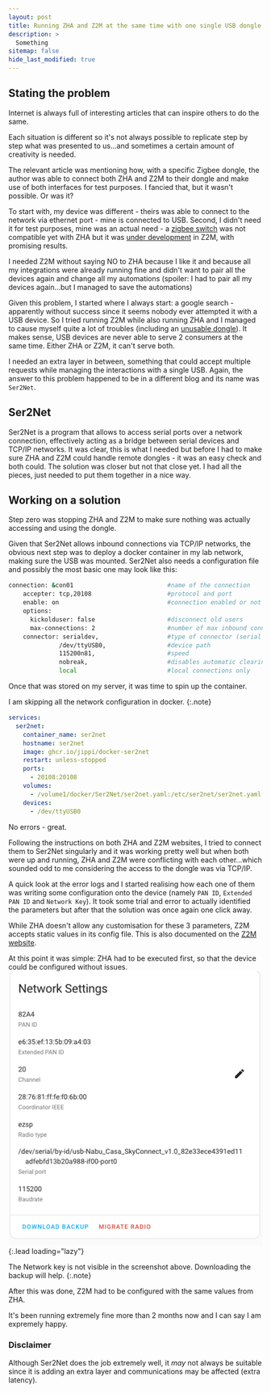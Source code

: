 ```yaml
---
layout: post
title: Running ZHA and Z2M at the same time with one single USB dongle (Sonoff Zigbee 3.0 P)
description: >
  Something
sitemap: false
hide_last_modified: true
---
```


## Stating the problem

Internet is always full of interesting articles that can inspire others to do the same.

Each situation is different so it's not always possible to replicate step by step what was presented to us...and sometimes a certain amount of creativity is needed.

The relevant article was mentioning how, with a specific Zigbee dongle, the author was able to connect both ZHA and Z2M to their dongle and make use of both interfaces for test purposes.
I fancied that, but it wasn't possible. Or was it?

To start with, my device was different - theirs was able to connect to the network via ethernet port - mine is connected to USB.
Second, I didn't need it for test purposes, mine was an actual need - a [zigbee switch](https://moeshouse.com/products/zigbee-wireless-self-powered-scene-switch?srsltid=AfmBOoowN9oyVflEjpEAbNJ4ATrIt3V-L45Hy6gR23COSmIwuu8UTP-o) was not compatible yet with ZHA but it was [under development](https://github.com/Koenkk/zigbee2mqtt/issues/19405) in Z2M, with promising results.

I needed Z2M without saying NO to ZHA because I like it and because all my integrations were already running fine and didn't want to pair all the devices again and change all my automations (spoiler: I had to pair all my devices again...but I managed to save the automations)

Given this problem, I started where I always start: a google search - apparently without success since it seems nobody ever attempted it with a USB device.
So I tried running Z2M while also running ZHA and I managed to cause myself quite a lot of troubles (including an [unusable dongle](https://maxwelljk.github.io/zigbee/2025-03-22-How-to-flash-Sonoff-Zigbee-3.0-(ZBDongle-P)/)).
It makes sense, USB devices are never able to serve 2 consumers at the same time. Either ZHA or Z2M, it can't serve both.

I needed an extra layer in between, something that could accept multiple requests while managing the interactions with a single USB.
Again, the answer to this problem happened to be in a different blog and its name was `Ser2Net`.

## Ser2Net

Ser2Net is a program that allows to access serial ports over a network connection, effectively acting as a bridge between serial devices and TCP/IP networks.
It was clear, this is what I needed but before I had to make sure ZHA and Z2M could handle remote dongles - it was an easy check and both could.
The solution was closer but not that close yet. I had all the pieces, just needed to put them together in a nice way.

## Working on a solution

Step zero was stopping ZHA and Z2M to make sure nothing was actually accessing and using the dongle.

Given that Ser2Net allows inbound connections via TCP/IP networks, the obvious next step was to deploy a docker container in my lab network, making sure the USB was mounted.
Ser2Net also needs a configuration file and possibly the most basic one may look like this:

~~~bash
connection: &con01                          #name of the connection
    accepter: tcp,20108                     #protocol and port
    enable: on                              #connection enabled or not
    options:                                
      kickolduser: false                    #disconnect old users
      max-connections: 2                    #number of max inbound connections
    connector: serialdev,                   #type of connector (serial device)
              /dev/ttyUSB0,                 #device path
              115200n81,                    #speed
              nobreak,                      #disables automatic clearing of the break setting,
              local                         #local connections only
~~~

Once that was stored on my server, it was time to spin up the container.

I am skipping all the network configuration in docker.
{:.note}

~~~ yml
services:
  ser2net:
    container_name: ser2net
    hostname: ser2net
    image: ghcr.io/jippi/docker-ser2net
    restart: unless-stopped
    ports:
      - 20108:20108
    volumes:
      - /volume1/docker/Ser2Net/ser2net.yaml:/etc/ser2net/ser2net.yaml
    devices:
      - /dev/ttyUSB0
~~~

No errors - great.

Following the instructions on both ZHA and Z2M websites, I tried to connect them to Ser2Net singularly and it was working pretty well but when both were up and running, ZHA and Z2M were conflicting with each other...which sounded odd to me considering the access to the dongle was via TCP/IP.

A quick look at the error logs and I started realising how each one of them was writing some configuration onto the device (namely `PAN ID`, `Extended PAN ID` and `Network Key`).
It took some trial and error to actually identified the parameters but after that the solution was once again one click away.

While ZHA doesn't allow any customisation for these 3 parameters, Z2M accepts static values in its config file. This is also documented on the [Z2M website](https://www.zigbee2mqtt.io/guide/configuration/zigbee-network.html#network-config).

At this point it was simple: ZHA had to be executed first, so that the device could be configured without issues.
![Screenshot](/assets/img/blog/zigbee/zha_network_settings.png){:.lead loading="lazy"}

The Network key is not visible in the screenshot above. Downloading the backup will help.
{:.note}

After this was done, Z2M had to be configured with the same values from ZHA.

It's been running extremely fine more than 2 months now and I can say I am expremely happy.


### Disclaimer
Although Ser2Net does the job extremely well, it _may_ not always be suitable since it is adding an extra layer and communications may be affected (extra latency).
